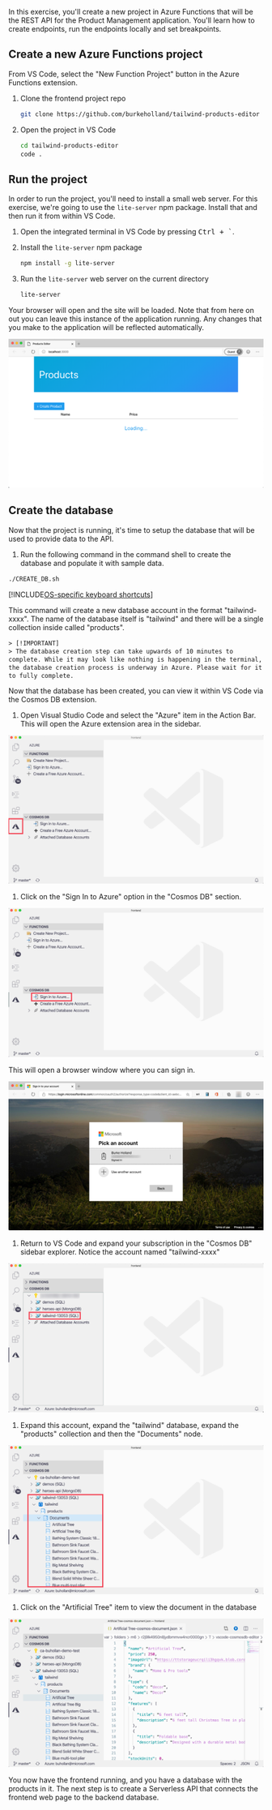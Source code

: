 In this exercise, you'll create a new project in Azure Functions that will be the REST API for the Product Management application. You'll learn how to create endpoints, run the endpoints locally and set breakpoints.

## Create a new Azure Functions project

From VS Code, select the "New Function Project" button in the Azure Functions extension.

1. Clone the frontend project repo

   ```bash
   git clone https://github.com/burkeholland/tailwind-products-editor
   ```

1. Open the project in VS Code

   ```bash
   cd tailwind-products-editor
   code .
   ```

## Run the project

In order to run the project, you'll need to install a small web server. For this exercise, we're going to use the `lite-server` npm package. Install that and then run it from within VS Code.

1. Open the integrated terminal in VS Code by pressing <kbd>Ctrl + `</kbd>.

1. Install the `lite-server` npm package

   ```bash
   npm install -g lite-server
   ```

1. Run the `lite-server` web server on the current directory

   ```bash
   lite-server
   ```

Your browser will open and the site will be loaded. Note that from here on out you can leave this instance of the application running. Any changes that you make to the application will be reflected automatically.

![The products admin interface with no data present.](../media/exercise-products-app.png)

## Create the database

Now that the project is running, it's time to setup the database that will be used to provide data to the API.

1. Run the following command in the command shell to create the database and populate it with sample data.

```bash
./CREATE_DB.sh
```

[!INCLUDE[OS-specific keyboard shortcuts](../../../includes/azure-cloudshell-copy-paste-tip.md)]

This command will create a new database account in the format "tailwind-xxxx". The name of the database itself is "tailwind" and there will be a single collection inside called "products".

    > [!IMPORTANT]
    > The database creation step can take upwards of 10 minutes to complete. While it may look like nothing is happening in the terminal, the database creation process is underway in Azure. Please wait for it to fully complete.

Now that the database has been created, you can view it within VS Code via the Cosmos DB extension.

1. Open Visual Studio Code and select the "Azure" item in the Action Bar. This will open the Azure extension area in the sidebar.

![](../media/action-bar-azure-button.png)

1. Click on the "Sign In to Azure" option in the "Cosmos DB" section.

![](../media/sign-in-to-azure.png)

This will open a browser window where you can sign in.

![](../media/sign-in.png)

1. Return to VS Code and expand your subscription in the "Cosmos DB" sidebar explorer. Notice the account named "tailwind-xxxx"

![](../media/view-cosmos-accounts.png)

1. Expand this account, expand the "tailwind" database, expand the "products" collection and then the "Documents" node.

![](../media/fully-expanded.png)

1. Click on the "Artificial Tree" item to view the document in the database

![](../media/view-document.png)

You now have the frontend running, and you have a database with the products in it. The next step is to create a Serverless API that connects the frontend web page to the backend database.
